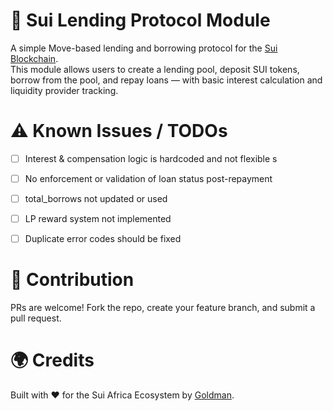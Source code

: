 # 🏦 Sui Lending Protocol Module

A simple Move-based lending and borrowing protocol for the [Sui Blockchain](https://sui.io/).  
This module allows users to create a lending pool, deposit SUI tokens, borrow from the pool, and repay loans — with basic interest calculation and liquidity provider tracking.

# ⚠️ Known Issues / TODOs

- [ ] Interest & compensation logic is hardcoded and not flexible
s
- [ ] No enforcement or validation of loan status post-repayment

- [ ] total_borrows not updated or used

- [ ] LP reward system not implemented

- [ ] Duplicate error codes should be fixed

# 🤝 Contribution

PRs are welcome! Fork the repo, create your feature branch, and submit a pull request.

# 🌍 Credits

Built with ❤️ for the Sui Africa Ecosystem by [Goldman](https://github.com/georgegoldman).

